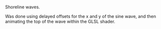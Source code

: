 Shoreline waves.

Was done using delayed offsets for the x and y of the sine wave, and then animating the top of the wave within the GLSL shader. 
